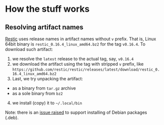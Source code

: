# How the stuff works

## Resolving artifact names

[Restic](https://github.com/restic/restic/releases) uses release names in artifact names without `v` prefix.
That is, Linux 64bit binary is `restic_0.16.4_linux_amd64.bz2` for the tag `v0.16.4`.
To download such artifact:
1. we resolve the `latest` release to the actual tag, say, `v0.16.4`
2. we download the artifact using the tag with stripped `v` prefix, like `https://github.com/restic/restic/releases/latest/download/restic_0.16.4_linux_amd64.bz2`
3. Last, we try unpacking the artifact:
* as a binary from `tar.gz` archive
* as a sole binary from `bz2`
4. we install (copy) it to `~/.local/bin`

Note: there is an [issue raised](https://github.com/slavos1/install-binary/issues/1) to support installing of Debian packages (.deb).
